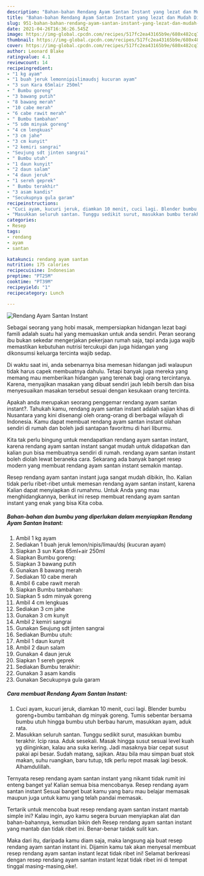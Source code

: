 ```yaml
---
description: "Bahan-bahan Rendang Ayam Santan Instant yang lezat dan Mudah Dibuat"
title: "Bahan-bahan Rendang Ayam Santan Instant yang lezat dan Mudah Dibuat"
slug: 951-bahan-bahan-rendang-ayam-santan-instant-yang-lezat-dan-mudah-dibuat
date: 2021-04-26T16:36:26.545Z
image: https://img-global.cpcdn.com/recipes/517fc2ea43165b9e/680x482cq70/rendang-ayam-santan-instant-foto-resep-utama.jpg
thumbnail: https://img-global.cpcdn.com/recipes/517fc2ea43165b9e/680x482cq70/rendang-ayam-santan-instant-foto-resep-utama.jpg
cover: https://img-global.cpcdn.com/recipes/517fc2ea43165b9e/680x482cq70/rendang-ayam-santan-instant-foto-resep-utama.jpg
author: Leonard Blake
ratingvalue: 4.1
reviewcount: 14
recipeingredient:
- "1 kg ayam"
- "1 buah jeruk lemonnipislimaudsj kucuran ayam"
- "3 sun Kara 65mlair 250ml"
- " Bumbu goreng"
- "3 bawang putih"
- "8 bawang merah"
- "10 cabe merah"
- "6 cabe rawit merah"
- " Bumbu tambahan"
- "5 sdm minyak goreng"
- "4 cm lengkuas"
- "3 cm jahe"
- "3 cm kunyit"
- "2 kemiri sangrai"
- "Seujung sdt jinten sangrai"
- " Bumbu utuh"
- "1 daun kunyit"
- "2 daun salam"
- "4 daun jeruk"
- "1 sereh geprek"
- " Bumbu terakhir"
- "3 asam kandis"
- "Secukupnya gula garam"
recipeinstructions:
- "Cuci ayam, kucuri jeruk, diamkan 10 menit, cuci lagi. Blender bumbu goreng+bumbu tambahan dg minyak goreng. Tumis sebentar bersama bumbu utuh hingga bumbu utuh berbau harum, masukkan ayam, aduk rata."
- "Masukkan seluruh santan. Tunggu sedikit surut, masukkan bumbu terakhir. Icip rasa. Aduk sesekali. Masak hingga susut sesuai level kuah yg diinginkan, kalau ana suka kering. Jadi masaknya biar cepat susut pakai api besar. Sudah matang, sajikan. Atau bila mau simpan buat stok makan, suhu ruangkan, baru tutup, tdk perlu repot masak lagi besok. Alhamdulillah."
categories:
- Resep
tags:
- rendang
- ayam
- santan

katakunci: rendang ayam santan 
nutrition: 175 calories
recipecuisine: Indonesian
preptime: "PT25M"
cooktime: "PT39M"
recipeyield: "1"
recipecategory: Lunch

---
```



![Rendang Ayam Santan Instant](https://img-global.cpcdn.com/recipes/517fc2ea43165b9e/680x482cq70/rendang-ayam-santan-instant-foto-resep-utama.jpg)

Sebagai seorang yang hobi masak, mempersiapkan hidangan lezat bagi famili adalah suatu hal yang memuaskan untuk anda sendiri. Peran seorang ibu bukan sekedar mengerjakan pekerjaan rumah saja, tapi anda juga wajib memastikan kebutuhan nutrisi tercukupi dan juga hidangan yang dikonsumsi keluarga tercinta wajib sedap.

Di waktu  saat ini, anda sebenarnya bisa memesan hidangan jadi walaupun tidak harus capek membuatnya dahulu. Tetapi banyak juga mereka yang memang mau memberikan hidangan yang terenak bagi orang tercintanya. Karena, menyajikan masakan yang dibuat sendiri jauh lebih bersih dan bisa menyesuaikan masakan tersebut sesuai dengan kesukaan orang tercinta. 



Apakah anda merupakan seorang penggemar rendang ayam santan instant?. Tahukah kamu, rendang ayam santan instant adalah sajian khas di Nusantara yang kini disenangi oleh orang-orang di berbagai wilayah di Indonesia. Kamu dapat membuat rendang ayam santan instant olahan sendiri di rumah dan boleh jadi santapan favoritmu di hari liburmu.

Kita tak perlu bingung untuk mendapatkan rendang ayam santan instant, karena rendang ayam santan instant sangat mudah untuk didapatkan dan kalian pun bisa membuatnya sendiri di rumah. rendang ayam santan instant boleh diolah lewat beraneka cara. Sekarang ada banyak banget resep modern yang membuat rendang ayam santan instant semakin mantap.

Resep rendang ayam santan instant juga sangat mudah dibikin, lho. Kalian tidak perlu ribet-ribet untuk memesan rendang ayam santan instant, karena Kalian dapat menyiapkan di rumahmu. Untuk Anda yang mau menghidangkannya, berikut ini resep membuat rendang ayam santan instant yang enak yang bisa Kita coba.

<!--inarticleads1-->

##### Bahan-bahan dan bumbu yang diperlukan dalam menyiapkan Rendang Ayam Santan Instant:

1. Ambil 1 kg ayam
1. Sediakan 1 buah jeruk lemon/nipis/limau/dsj (kucuran ayam)
1. Siapkan 3 sun Kara 65ml+air 250ml
1. Siapkan  Bumbu goreng:
1. Siapkan 3 bawang putih
1. Gunakan 8 bawang merah
1. Sediakan 10 cabe merah
1. Ambil 6 cabe rawit merah
1. Siapkan  Bumbu tambahan:
1. Siapkan 5 sdm minyak goreng
1. Ambil 4 cm lengkuas
1. Sediakan 3 cm jahe
1. Gunakan 3 cm kunyit
1. Ambil 2 kemiri sangrai
1. Gunakan Seujung sdt jinten sangrai
1. Sediakan  Bumbu utuh:
1. Ambil 1 daun kunyit
1. Ambil 2 daun salam
1. Gunakan 4 daun jeruk
1. Siapkan 1 sereh geprek
1. Sediakan  Bumbu terakhir:
1. Gunakan 3 asam kandis
1. Gunakan Secukupnya gula garam




<!--inarticleads2-->

##### Cara membuat Rendang Ayam Santan Instant:

1. Cuci ayam, kucuri jeruk, diamkan 10 menit, cuci lagi. Blender bumbu goreng+bumbu tambahan dg minyak goreng. Tumis sebentar bersama bumbu utuh hingga bumbu utuh berbau harum, masukkan ayam, aduk rata.
1. Masukkan seluruh santan. Tunggu sedikit surut, masukkan bumbu terakhir. Icip rasa. Aduk sesekali. Masak hingga susut sesuai level kuah yg diinginkan, kalau ana suka kering. Jadi masaknya biar cepat susut pakai api besar. Sudah matang, sajikan. Atau bila mau simpan buat stok makan, suhu ruangkan, baru tutup, tdk perlu repot masak lagi besok. Alhamdulillah.




Ternyata resep rendang ayam santan instant yang nikamt tidak rumit ini enteng banget ya! Kalian semua bisa mencobanya. Resep rendang ayam santan instant Sesuai banget buat kamu yang baru mau belajar memasak maupun juga untuk kamu yang telah pandai memasak.

Tertarik untuk mencoba buat resep rendang ayam santan instant mantab simple ini? Kalau ingin, ayo kamu segera buruan menyiapkan alat dan bahan-bahannya, kemudian bikin deh Resep rendang ayam santan instant yang mantab dan tidak ribet ini. Benar-benar taidak sulit kan. 

Maka dari itu, daripada kamu diam saja, maka langsung aja buat resep rendang ayam santan instant ini. Dijamin kamu tak akan menyesal membuat resep rendang ayam santan instant lezat tidak ribet ini! Selamat berkreasi dengan resep rendang ayam santan instant lezat tidak ribet ini di tempat tinggal masing-masing,oke!.

